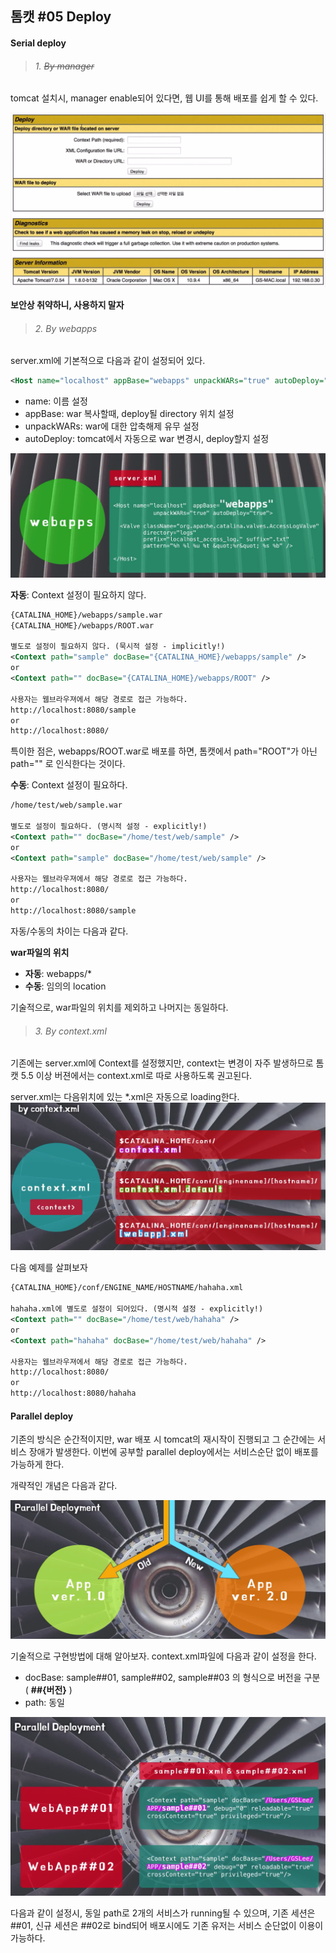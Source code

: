 ## 톰캣 #05 Deploy
#### Serial deploy


>###### 1. ~~By manager~~

tomcat 설치시, manager enable되어 있다면, 웹 UI를 통해 배포를 쉽게 할 수 있다.

![img-manager](https://github.com/agongi/study/blob/master/tomcat/%2305/images/Screen%20Shot%202015-07-07%20at%201.03.59%20AM.png)

**보안상 취약하니, 사용하지 말자**


>###### 2. By webapps

server.xml에 기본적으로 다음과 같이 설정되어 있다.
```xml
<Host name="localhost" appBase="webapps" unpackWARs="true" autoDeploy="true">
```

 - name: 이름 설정
 - appBase: war 복사할때, deploy될 directory 위치 설정
 - unpackWARs: war에 대한 압축해제 유무 설정
 - autoDeploy: tomcat에서 자동으로 war 변경시, deploy할지 설정

![img-webapps](https://github.com/agongi/study/blob/master/tomcat/%2305/images/Screen%20Shot%202015-07-07%20at%2012.40.35%20AM.png)

**자동**: Context 설정이 필요하지 않다.

```xml
{CATALINA_HOME}/webapps/sample.war
{CATALINA_HOME}/webapps/ROOT.war

별도로 설정이 필요하지 않다. (묵시적 설정 - implicitly!)
<Context path="sample" docBase="{CATALINA_HOME}/webapps/sample" />
or
<Context path="" docBase="{CATALINA_HOME}/webapps/ROOT" />

사용자는 웹브라우져에서 해당 경로로 접근 가능하다.
http://localhost:8080/sample
or
http://localhost:8080/
```
특이한 점은, webapps/ROOT.war로 배포를 하면, 톰캣에서 path="ROOT"가 아닌 path="" 로 인식한다는 것이다.

**수동**: Context 설정이 필요하다.

```xml
/home/test/web/sample.war

별도로 설정이 필요하다. (명시적 설정 - explicitly!)
<Context path="" docBase="/home/test/web/sample" />
or
<Context path="sample" docBase="/home/test/web/sample" />

사용자는 웹브라우져에서 해당 경로로 접근 가능하다.
http://localhost:8080/
or
http://localhost:8080/sample
```

자동/수동의 차이는 다음과 같다.

**war파일의 위치**
  - **자동**: webapps/*
  - **수동**: 임의의 location

기술적으로, war파일의 위치를 제외하고 나머지는 동일하다.


>###### 3. By context.xml

기존에는 server.xml에 Context를 설정했지만, context는 변경이 자주 발생하므로 톰캣 5.5 이상 버젼에서는 context.xml로 따로 사용하도록 권고된다.

server.xml는 다음위치에 있는 \*.xml은 자동으로 loading한다.
![img-context.xml](https://github.com/agongi/study/blob/master/tomcat/%2305/images/Screen%20Shot%202015-07-08%20at%203.01.06%20AM.png)


다음 예제를 살펴보자

```xml
{CATALINA_HOME}/conf/ENGINE_NAME/HOSTNAME/hahaha.xml

hahaha.xml에 별도로 설정이 되어있다. (명시적 설정 - explicitly!)
<Context path="" docBase="/home/test/web/hahaha" />
or
<Context path="hahaha" docBase="/home/test/web/hahaha" />

사용자는 웹브라우져에서 해당 경로로 접근 가능하다.
http://localhost:8080/
or
http://localhost:8080/hahaha
```


#### Parallel deploy
기존의 방식은 순간적이지만, war 배포 시 tomcat의 재시작이 진행되고 그 순간에는 서비스 장애가 발생한다. 이번에 공부할 parallel deploy에서는 서비스순단 없이 배포를 가능하게 한다.

개략적인 개념은 다음과 같다.

![img-version](https://github.com/agongi/study/blob/master/tomcat/%2305/images/Screen%20Shot%202015-07-08%20at%204.04.52%20AM.png)

기술적으로 구현방법에 대해 알아보자. context.xml파일에 다음과 같이 설정을 한다.
 - docBase: sample##01, sample##02, sample##03 의 형식으로 버전을 구분 ( **##{버전}** )
 - path: 동일

![img-context.xml](https://github.com/agongi/study/blob/master/tomcat/%2305/images/Screen%20Shot%202015-07-08%20at%204.05.03%20AM.png)

다음과 같이 설정시, 동일 path로 2개의 서비스가 running될 수 있으며, 기존 세션은 ##01, 신규 세션은 ##02로 bind되어 배포시에도 기존 유저는 서비스 순단없이 이용이 가능하다.
